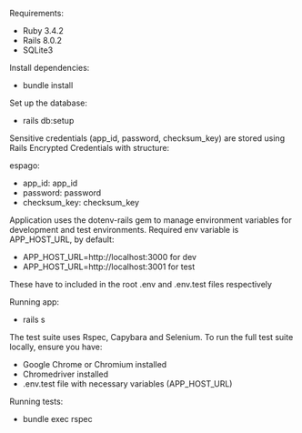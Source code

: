 Requirements: 

- Ruby 3.4.2
- Rails 8.0.2
- SQLite3


Install dependencies:

- bundle install

Set up the database:

- rails db:setup

Sensitive credentials (app_id, password, checksum_key) are stored using Rails Encrypted Credentials with structure:

espago:
-  app_id: app_id
-  password: password
-  checksum_key: checksum_key

Application uses the dotenv-rails gem to manage environment variables for development and test environments. Required env variable is APP_HOST_URL, by default:

- APP_HOST_URL=http://localhost:3000 for dev
- APP_HOST_URL=http://localhost:3001 for test

These have to included in the root .env and .env.test files respectively

Running app:

- rails s

The test suite uses Rspec, Capybara and Selenium. To run the full test suite locally, ensure you have:

- Google Chrome or Chromium installed
- Chromedriver installed
- .env.test file with necessary variables (APP_HOST_URL)

Running tests: 

- bundle exec rspec
